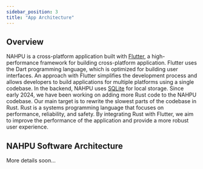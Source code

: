 ```yaml
---
sidebar_position: 3
title: "App Architecture"
---
```


## Overview

NAHPU is a cross-platform application built with [Flutter](https://flutter.dev/), a high-performance framework for building cross-platform application. Flutter uses the Dart programming language, which is optimized for building user interfaces. An approach with Flutter simplifies the development process and allows developers to build applications for multiple platforms using a single codebase. In the backend, NAHPU uses [SQLite](https://www.sqlite.org/index.html) for local storage. Since early 2024, we have been working on adding more Rust code to the NAHPU codebase. Our main target is to rewrite the slowest parts of the codebase in Rust. Rust is a systems programming language that focuses on performance, reliability, and safety. By integrating Rust with Flutter, we aim to improve the performance of the application and provide a more robust user experience.

## NAHPU Software Architecture

More details soon...
